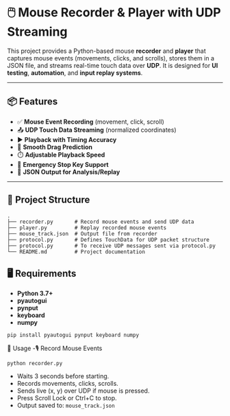 # 🖱️ Mouse Recorder & Player with UDP Streaming

This project provides a Python-based mouse **recorder** and **player** that captures mouse events (movements, clicks, and scrolls), stores them in a JSON file, and streams real-time touch data over **UDP**. It is designed for **UI testing**, **automation**, and **input replay systems**.

---

## 📦 Features

- ✅ **Mouse Event Recording** (movement, click, scroll)
- 📤 **UDP Touch Data Streaming** (normalized coordinates)
- ▶️ **Playback with Timing Accuracy**
- 🐍 **Smooth Drag Prediction**
- ⏱️ **Adjustable Playback Speed**
- 🛑 **Emergency Stop Key Support**
- 💾 **JSON Output for Analysis/Replay**

---

## 📁 Project Structure

```
.
├── recorder.py       # Record mouse events and send UDP data
├── player.py         # Replay recorded mouse events
├── mouse_track.json  # Output file from recorder
├── protocol.py       # Defines TouchData for UDP packet structure
├── protocol.py       # To receive UDP messages sent via protocol.py
└── README.md         # Project documentation
```

## 🖥️ Requirements
- **Python 3.7+**
- **pyautogui**
- **pynput**
- **keyboard**
- **numpy**

```
pip install pyautogui pynput keyboard numpy
```
🚀 Usage
-🎙️ Record Mouse Events
```
python recorder.py
```
- Waits 3 seconds before starting.
- Records movements, clicks, scrolls.
- Sends live (x, y) over UDP if mouse is pressed.
- Press Scroll Lock or Ctrl+C to stop.
- Output saved to: ```mouse_track.json```

